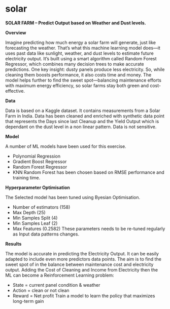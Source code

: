 # solar

**SOLAR FARM – Predict Output based on Weather and Dust levels.**

**Overview**

Imagine predicting how much energy a solar farm will generate, just like forecasting the weather. 
That’s what this machine learning model does—it uses past data like sunlight, weather, and dust levels to estimate future electricity output. It’s built using a smart algorithm called Random Forest Regressor, which combines many decision trees to make accurate predictions. 
One key insight: dusty panels produce less electricity. So, while cleaning them boosts performance, it also costs time and money. The model helps further to find the sweet spot—balancing maintenance efforts with maximum energy efficiency, so solar farms stay both green and cost-effective. 
                     

**Data**

Data is based on a Kaggle dataset.
It contains measurements from a Solar Farm in India. Data has been cleaned and enriched with synthetic data point that represents the Days since last Cleanup and the Yield Output which is dependant on the dust level in a non linear pattern.
Data is not sensitive.


**Model**

A number of ML models have been used for this exercise.
- Polynomial Regression
- Gradient Boost Regressor
- Random Forest Regressor
- KNN
Random Forest has been chosen based on RMSE performance and training time.

**Hyperparameter Optimisation**

The Selected model has been tuned using Byesian Optimisation.
- Number of estimators (158)
- Max Depth (25)
- Min Samples Split (4)
- Min Samples Leaf (2)
- Max Features (0.2582)
These parameters needs to be re-tuned regularly as Input data patterns changes.

**Results**

The model is accurate in predicting the Electricity Output.
It can be easily adapted to include even more predictors data points.
The aim is to find the sweet spot of in the balance between maintenance cost and electricity output.
Adding the Cost of Cleaning and Income from Electricity then the ML can become a Reinforcement Learning problem:
- State = current panel condition & weather
- Action = clean or not clean
- Reward = Net profit
Train a model to learn the policy that maximizes long-term gain
